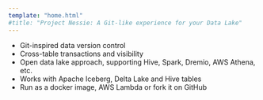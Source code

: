 ```yaml
---
template: "home.html"
#title: "Project Nessie: A Git-like experience for your Data Lake"
---
```



* Git-inspired data version control
* Cross-table transactions and visibility
* Open data lake approach, supporting Hive, Spark, Dremio, AWS Athena, etc.
* Works with Apache Iceberg, Delta Lake and Hive tables
* Run as a docker image, AWS Lambda or fork it on GitHub
  

